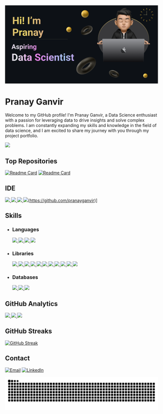 ![](https://github.com/pranayganvir/pranayganvir/blob/main/Images/Make%20your%20README.png)
# Pranay Ganvir


Welcome to my GitHub profile! I'm Pranay Ganvir, a Data Science enthusiast with a passion for leveraging data to drive insights and solve complex problems. I am constantly expanding my skills and knowledge in the field of data science, and I am excited to share my journey with you through my project portfolio.

[![](https://github-profile-summary-cards.vercel.app/api/cards/profile-details?username=PranayGanvir&theme=dark)](https://github.com/pranayganvir)

## Top Repositories
[![Readme Card](https://github-readme-stats.vercel.app/api/pin/?username=pranayganvir&theme=dark&hide_border=true&repo=gender-recognition-flask)](https://github.com/pranayganvir/gender-recognition-flask) [![Readme Card](https://github-readme-stats.vercel.app/api/pin/?username=pranayganvir&theme=dark&hide_border=true&repo=pneumonia-Detection)](https://github.com/pranayganvir/pneumonia-Detection)

## IDE
[ ![](https://img.shields.io/badge/Flask-black?logo=flask&logoColor=white&style=for-the-badge) ![](	https://img.shields.io/badge/Colab-F9AB00?style=for-the-badge&logo=googlecolab&color=525252) ![](https://img.shields.io/badge/PyCharm-000000.svg?&style=for-the-badge&logo=PyCharm&logoColor=white) ![](https://img.shields.io/badge/VSCode-0078D4?style=for-the-badge&logo=visual%20studio%20code&logoColor=white)](https://github.com/SUKHMAN-SINGH-1612)(https://github.com/pranayganvir)]

## Skills
- ### Languages
  [![](https://img.shields.io/badge/C-00599C?style=for-the-badge&logo=c&logoColor=white) ![](https://img.shields.io/badge/CSS3-1572B6?style=for-the-badge&logo=css3&logoColor=white) ![](https://img.shields.io/badge/HTML5-E34F26?style=for-the-badge&logo=html5&logoColor=white) ![](https://img.shields.io/badge/Python-FFD43B?style=for-the-badge&logo=python&logoColor=blue) ](https://github.com/SUKHMAN-SINGH-1612) 
- ### Libraries
  [![](https://img.shields.io/badge/Jupyter-F37626.svg?&style=for-the-badge&logo=Jupyter&logoColor=whit) ![](https://img.shields.io/badge/Folium-77B829?style=for-the-badge&logo=folium&logoColor=white) ![](https://img.shields.io/badge/Keras-D00000?style=for-the-badge&logo=Keras&logoColor=white) ![](https://img.shields.io/badge/Numpy-777BB4?style=for-the-badge&logo=numpy&logoColor=white) ![](	https://img.shields.io/badge/Pandas-2C2D72?style=for-the-badge&logo=pandas&logoColor=white) ![](https://img.shields.io/badge/Plotly-239120?style=for-the-badge&logo=plotly&logoColor=white) ![](https://img.shields.io/badge/scikit_learn-F7931E?style=for-the-badge&logo=scikit-learn&logoColor=white) ![](https://img.shields.io/badge/SciPy-654FF0?style=for-the-badge&logo=SciPy&logoColor=white) ![](https://img.shields.io/badge/Streamlit-FF4B4B?style=for-the-badge&logo=Streamlit&logoColor=white) ![](https://img.shields.io/badge/TensorFlow-FF6F00?style=for-the-badge&logo=TensorFlow&logoColor=white) ![](https://img.shields.io/badge/OpenCV-27338e?style=for-the-badge&logo=OpenCV&logoColor=white)](https://github.com/SUKHMAN-SINGH-1612)
- ### Databases
  [![](https://img.shields.io/badge/Microsoft%20SQL%20Server-CC2927?style=for-the-badge&logo=microsoft%20sql%20server&logoColor=white) ![](https://img.shields.io/badge/MySQL-005C84?style=for-the-badge&logo=mysql&logoColor=white) ![](https://img.shields.io/badge/Oracle-F80000?style=for-the-badge&logo=Oracle&logoColor=white)](https://github.com/SUKHMAN-SINGH-1612)

## GitHub Analytics
[<img height="180em" src="https://github-readme-stats-eight-theta.vercel.app/api?username=pranayganvir&show_icons=true&theme=dark&hide_border=true&include_all_commits=true&count_private=true"/> <img height="180em" src="https://github-readme-stats.vercel.app/api/top-langs/?username=pranayganvir&layout=compact&theme=dark&hide_border=true"/> ![](http://github-profile-summary-cards.vercel.app/api/cards/productive-time?username=pranayganvir&show_icons=true&theme=dark&utcOffset=8)](https://github.com/pranayganvir)
## GitHub Streaks
[![GitHub Streak](https://streak-stats.demolab.com?user=pranayganvir&theme=dark&hide_border=true)](https://git.io/streak-stats)


## Contact
[![Email](https://img.shields.io/badge/Gmail-D14836?style=for-the-badge&logo=gmail&logoColor=white)](mailto:pranayganvir9730@gmail.com) [![LinkedIn](https://img.shields.io/badge/LinkedIn-0077B5?style=for-the-badge&logo=linkedin&logoColor=white)](https://www.linkedin.com/in/pranay-ganvir-6a0a6b215/)

![Snake animation](https://github.com/pranayganvir/pranayganvir/blob/main/asset/github-contribution-grid-snake.svg)
